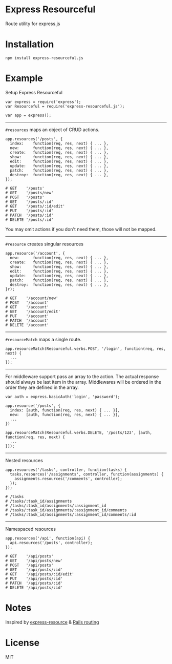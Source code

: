 # Express Resourceful

Route utility for express.js

# Installation

    npm install express-resourceful.js

# Example

Setup Express Resourceful

    var express = require('express');
    var Resourceful = require('express-resourceful.js');

    var app = express();

---

`#resources` maps an object of CRUD actions.

    app.resources('/posts', {
      index:    function(req, res, next) { ... },
      new:      function(req, res, next) { ... },
      create:   function(req, res, next) { ... },
      show:     function(req, res, next) { ... },
      edit:     function(req, res, next) { ... },
      update:   function(req, res, next) { ... },
      patch:    function(req, res, next) { ... },
      destroy:  function(req, res, next) { ... },
    });

    # GET    '/posts'
    # GET    '/posts/new'
    # POST   '/posts'
    # GET    '/posts/:id'
    # GET    '/posts/:id/edit'
    # PUT    '/posts/:id'
    # PATCH  '/posts/:id'
    # DELETE '/posts/:id'

You may omit actions if you don't need them, those will not be mapped.

---

`#resource` creates singular resources

    app.resource('/account', {
      new:      function(req, res, next) { ... },
      create:   function(req, res, next) { ... },
      show:     function(req, res, next) { ... },
      edit:     function(req, res, next) { ... },
      update:   function(req, res, next) { ... },
      patch:    function(req, res, next) { ... },
      destroy:  function(req, res, next) { ... },
    }r);

    # GET    '/account/new'
    # POST   '/account'
    # GET    '/account'
    # GET    '/account/edit'
    # PUT    '/account'
    # PATCH  '/account'
    # DELETE '/account'

---

`#resourceMatch` maps a single route.

    app.resourceMatch(Resourceful.verbs.POST, '/login', function(req, res, next) {
      ...
    });

---

For middleware support pass an array to the action. The actual response should always be last item in the array. Middlewares will be ordered in the order they are defined in the array.

    var auth = express.basicAuth('login', 'password');

    app.resource('/posts', {
      index: [auth, function(req, res, next) { ... }],
      new:   [auth, function(req, res, next) { ... }],
      ...
    })

    app.resourceMatch(Resourceful.verbs.DELETE, '/posts/123', [auth, function(req, res, next) {
      ...
    }]);

---

Nested resources

    app.resources('/tasks', controller, function(tasks) {
      tasks.resources('/assignments', controller, function(assignments) {
        assignments.resources('/comments', controller);
      });
    });

    # /tasks
    # /tasks/:task_id/assignments
    # /tasks/:task_id/assignments/:assignment_id
    # /tasks/:task_id/assignments/:assignment_id/comments
    # /tasks/:task_id/assignments/:assignment_id/comments/:id

---

Namespaced resources

    app.resources('/api', function(api) {
      api.resources('/posts', controller);
    });

    # GET    '/api/posts'
    # GET    '/api/posts/new'
    # POST   '/api/posts'
    # GET    '/api/posts/:id'
    # GET    '/api/posts/:id/edit'
    # PUT    '/api/posts/:id'
    # PATCH  '/api/posts/:id'
    # DELETE '/api/posts/:id'




# Notes

Inspired by [express-resource](https://github.com/visionmedia/express-resource) & [Rails routing](http://api.rubyonrails.org/classes/ActionDispatch/Routing.html)

# License

MIT
